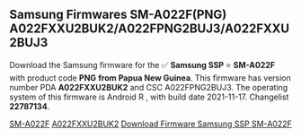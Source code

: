 <h2>Samsung Firmwares SM-A022F(PNG) A022FXXU2BUK2/A022FPNG2BUJ3/A022FXXU2BUJ3</h2>
Download the Samsung firmware for the ✅ <strong>Samsung SSP </strong> ⭐ <strong>SM-A022F</strong> with product code <strong>PNG</strong> <strong> from Papua New Guinea</strong>. This firmware has version number PDA <strong>A022FXXU2BUK2</strong> and CSC A022FPNG2BUJ3. The operating system of this firmware is Android R , with build date 2021-11-17. Changelist <strong>22787134</strong>.


[SM-A022F](https://samfirm.shop/samsung/model/SM-A022F)
[A022FXXU2BUK2](https://samfirm.shop/samsung/pda/A022FXXU2BUK2)
[Download Firmware Samsung SSP SM-A022F](https://samfirm.shop/samsung/firmware/474827)

